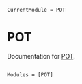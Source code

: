 ```@meta
CurrentModule = POT
```

# POT

Documentation for [POT](https://github.com/devmotion/POT.jl).

```@index
```

```@autodocs
Modules = [POT]
```
